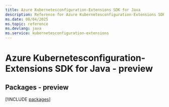 ```yaml
---
title: Azure Kubernetesconfiguration-Extensions SDK for Java
description: Reference for Azure Kubernetesconfiguration-Extensions SDK for Java
ms.date: 08/04/2025
ms.topic: reference
ms.devlang: java
ms.service: kubernetesconfiguration-extensions
---
```

# Azure Kubernetesconfiguration-Extensions SDK for Java - preview
## Packages - preview
[!INCLUDE [packages](kubernetesconfiguration-extensions-index.md)]